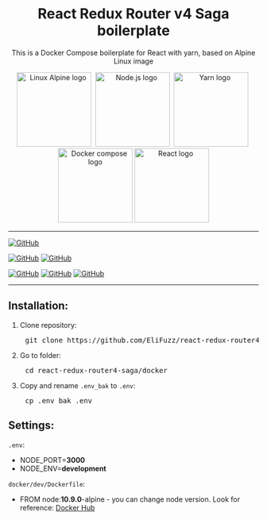 <h1 align="center">React Redux Router v4 Saga boilerplate</h1>
<p align="center">This is a Docker Compose boilerplate for React with yarn, based on Alpine Linux image</p>
<p align="center">
  <img width="150" height="150" src="https://encrypted-tbn0.gstatic.com/images?q=tbn:ANd9GcQWDWWMBh8n7MPfnXSxV7u6XGLybLQNrF52NjoemwP1iLPqwnkMQQ" alt="Linux Alpine logo">&nbsp;
  <img width="150" height="150" src="https://nodejs.org/static/images/logo-light.svg" alt="Node.js logo">&nbsp;
  <img width="150" height="150" src="https://yarnpkg.com/assets/search/ico-yarn.svg" alt="Yarn logo">&nbsp;
  <img width="150" height="150" src="https://raw.githubusercontent.com/docker/compose/master/logo.png" alt="Docker compose logo">
  <img width="150" height="150" src="https://cdn-images-1.medium.com/max/1200/1*N_6DIrFp3b3qv3WTDohqxg.png" alt="React logo">
</p>

---

<p>

[![GitHub](https://img.shields.io/github/license/mashape/apistatus.svg)](https://github.com/EliFuzz/react-redux-router4-saga/blob/master/LICENSE)

[![GitHub](https://img.shields.io/badge/node-10.9.0-teal.svg)](https://nodejs.org/)
[![GitHub](https://img.shields.io/badge/yarn-1.9.4-teal.svg)](https://yarnpkg.com/)

[![GitHub](https://img.shields.io/badge/react-^16.4-dodgerblue.svg)](https://reactjs.org/)
[![GitHub](https://img.shields.io/badge/redux-^4-dodgerblue.svg)](https://redux.js.org/)
[![GitHub](https://img.shields.io/badge/saga-^0.16-dodgerblue.svg)](https://redux-saga.js.org/)

</p>

---

## Installation:
1. Clone repository:
<pre class="command-line">
    <span class="command">git clone https://github.com/EliFuzz/react-redux-router4-saga.git</span>
</pre>
2. Go to folder:
<pre class="command-line">
    <span class="command">cd react-redux-router4-saga/docker</span>
</pre>
3. Copy and rename `.env_bak` to `.env`:
<pre class="command-line">
    <span class="command">cp .env_bak .env</span>
</pre>


## Settings:
`.env`:
- NODE_PORT=**3000**
- NODE_ENV=**development**

`docker/dev/Dockerfile`:
- FROM node:**10.9.0**-alpine - you can change node version. Look for reference: [Docker Hub](https://hub.docker.com/_/node/)
